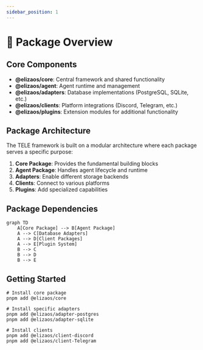 ```yaml
---
sidebar_position: 1
---
```


# 📖 Package Overview

## Core Components

- **@elizaos/core**: Central framework and shared functionality
- **@elizaos/agent**: Agent runtime and management
- **@elizaos/adapters**: Database implementations (PostgreSQL, SQLite, etc.)
- **@elizaos/clients**: Platform integrations (Discord, Telegram, etc.)
- **@elizaos/plugins**: Extension modules for additional functionality

## Package Architecture

The TELE framework is built on a modular architecture where each package serves a specific purpose:

1. **Core Package**: Provides the fundamental building blocks
2. **Agent Package**: Handles agent lifecycle and runtime
3. **Adapters**: Enable different storage backends
4. **Clients**: Connect to various platforms
5. **Plugins**: Add specialized capabilities

## Package Dependencies

```mermaid
graph TD
    A[Core Package] --> B[Agent Package]
    A --> C[Database Adapters]
    A --> D[Client Packages]
    A --> E[Plugin System]
    B --> C
    B --> D
    B --> E
```

## Getting Started

```
# Install core package
pnpm add @elizaos/core

# Install specific adapters
pnpm add @elizaos/adapter-postgres
pnpm add @elizaos/adapter-sqlite

# Install clients
pnpm add @elizaos/client-discord
pnpm add @elizaos/client-Telegram
```
